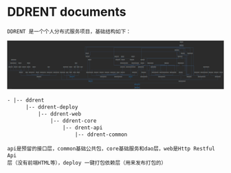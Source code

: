 # DDRENT documents
    DDRENT 是一个个人分布式服务项目，基础结构如下：
![image](ddrent-deploy.png)

    - |-- ddrent
          |-- ddrent-deploy
              |-- ddrent-web
                  |-- ddrent-core
                      |-- drent-api
                          |-- ddrent-common
                          
    api是预留的接口层，common基础公共包，core基础服务和dao层，web是Http Restful Api
    层（没有前端HTML等），deploy 一键打包依赖层（用来发布打包的）
